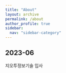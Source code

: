 ```yaml
---
title: "About"
layout: archive
permalink: /about
author_profile: true
sidebar:
  nav: "sidebar-category"
---
```


## 2023-06

지오투정보기술 입사
